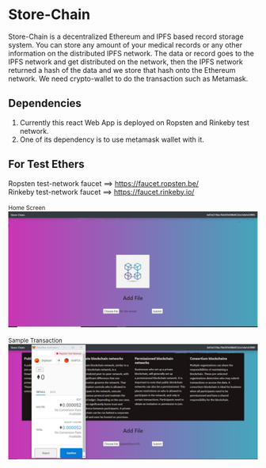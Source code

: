 # Store-Chain

Store-Chain is a decentralized Ethereum and IPFS based record storage system. You can store any amount of your medical records or 
any other information on the distributed IPFS network. The data or record goes to the IPFS network and get distributed on the network, 
then the IPFS network returned a hash of the data and we store that hash onto the Ethereum network. 
We need crypto-wallet to do the transaction such as Metamask. 

## Dependencies

1. Currently this react Web App is deployed on Ropsten and Rinkeby test network. 
2. One of its dependency is to use metamask wallet with it. 

## For Test Ethers
Ropsten test-network faucet ==> https://faucet.ropsten.be/  \
Rinkeby test-network faucet ==> https://faucet.rinkeby.io/

<small>Home Screen</small>
![Home Screen](assets/Home.PNG)

<small>Sample Transaction</small>
![Sample Transaction](assets/Transaction.JPG)

